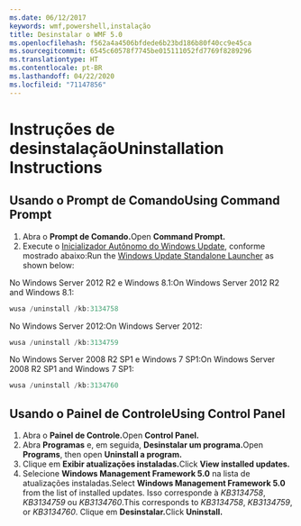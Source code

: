 ```yaml
---
ms.date: 06/12/2017
keywords: wmf,powershell,instalação
title: Desinstalar o WMF 5.0
ms.openlocfilehash: f562a4a4506bfdede6b23bd186b80f40cc9e45ca
ms.sourcegitcommit: 6545c60578f7745be015111052fd7769f8289296
ms.translationtype: HT
ms.contentlocale: pt-BR
ms.lasthandoff: 04/22/2020
ms.locfileid: "71147856"
---
```

# <a name="uninstallation-instructions"></a><span data-ttu-id="efc9f-103">Instruções de desinstalação</span><span class="sxs-lookup"><span data-stu-id="efc9f-103">Uninstallation Instructions</span></span>

## <a name="using-command-prompt"></a><span data-ttu-id="efc9f-104">Usando o Prompt de Comando</span><span class="sxs-lookup"><span data-stu-id="efc9f-104">Using Command Prompt</span></span>

1. <span data-ttu-id="efc9f-105">Abra o **Prompt de Comando.**</span><span class="sxs-lookup"><span data-stu-id="efc9f-105">Open **Command Prompt.**</span></span>
2. <span data-ttu-id="efc9f-106">Execute o [Inicializador Autônomo do Windows Update](https://support.microsoft.com/en-us/kb/934307), conforme mostrado abaixo:</span><span class="sxs-lookup"><span data-stu-id="efc9f-106">Run the [Windows Update Standalone Launcher](https://support.microsoft.com/en-us/kb/934307) as shown below:</span></span>

<span data-ttu-id="efc9f-107">No Windows Server 2012 R2 e Windows 8.1:</span><span class="sxs-lookup"><span data-stu-id="efc9f-107">On Windows Server 2012 R2 and Windows 8.1:</span></span>

```powershell
wusa /uninstall /kb:3134758
```

<span data-ttu-id="efc9f-108">No Windows Server 2012:</span><span class="sxs-lookup"><span data-stu-id="efc9f-108">On Windows Server 2012:</span></span>

```powershell
wusa /uninstall /kb:3134759
```

<span data-ttu-id="efc9f-109">No Windows Server 2008 R2 SP1 e Windows 7 SP1:</span><span class="sxs-lookup"><span data-stu-id="efc9f-109">On Windows Server 2008 R2 SP1 and Windows 7 SP1:</span></span>

```powershell
wusa /uninstall /kb:3134760
```

## <a name="using-control-panel"></a><span data-ttu-id="efc9f-110">Usando o Painel de Controle</span><span class="sxs-lookup"><span data-stu-id="efc9f-110">Using Control Panel</span></span>

1. <span data-ttu-id="efc9f-111">Abra o **Painel de Controle.**</span><span class="sxs-lookup"><span data-stu-id="efc9f-111">Open **Control Panel.**</span></span>
2. <span data-ttu-id="efc9f-112">Abra **Programas** e, em seguida, **Desinstalar um programa.**</span><span class="sxs-lookup"><span data-stu-id="efc9f-112">Open **Programs**, then open **Uninstall a program.**</span></span>
3. <span data-ttu-id="efc9f-113">Clique em **Exibir atualizações instaladas.**</span><span class="sxs-lookup"><span data-stu-id="efc9f-113">Click **View installed updates.**</span></span>
4. <span data-ttu-id="efc9f-114">Selecione **Windows Management Framework 5.0** na lista de atualizações instaladas.</span><span class="sxs-lookup"><span data-stu-id="efc9f-114">Select **Windows Management Framework 5.0** from the list of installed updates.</span></span> <span data-ttu-id="efc9f-115">Isso corresponde à *KB3134758*, *KB3134759* ou *KB3134760*.</span><span class="sxs-lookup"><span data-stu-id="efc9f-115">This corresponds to *KB3134758*, *KB3134759*, or *KB3134760*.</span></span> <span data-ttu-id="efc9f-116">Clique em **Desinstalar.**</span><span class="sxs-lookup"><span data-stu-id="efc9f-116">Click **Uninstall.**</span></span>
